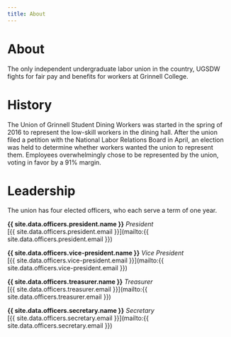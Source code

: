 ```yaml
---
title: About
---
```


# About

The only independent undergraduate labor union in the country, UGSDW fights for
fair pay and benefits for workers at Grinnell College.

# History

The Union of Grinnell Student Dining Workers was started in the spring of 2016
to represent the low-skill workers in the dining hall.  After the union filed a
petition with the National Labor Relations Board in April, an election was held
to determine whether workers wanted the union to represent them. Employees
overwhelmingly chose to be represented by the union, voting in favor by a 91%
margin.

# Leadership

The union has four elected officers, who each serve a term of one year.

**{{ site.data.officers.president.name }}** *President* <br>
[{{ site.data.officers.president.email }}](mailto:{{ site.data.officers.president.email }})

**{{ site.data.officers.vice-president.name }}** *Vice President* <br>
[{{ site.data.officers.vice-president.email }}](mailto:{{ site.data.officers.vice-president.email }})

**{{ site.data.officers.treasurer.name }}** *Treasurer* <br>
[{{ site.data.officers.treasurer.email }}](mailto:{{ site.data.officers.treasurer.email }})

**{{ site.data.officers.secretary.name }}** *Secretary* <br>
[{{ site.data.officers.secretary.email }}](mailto:{{ site.data.officers.secretary.email }})

